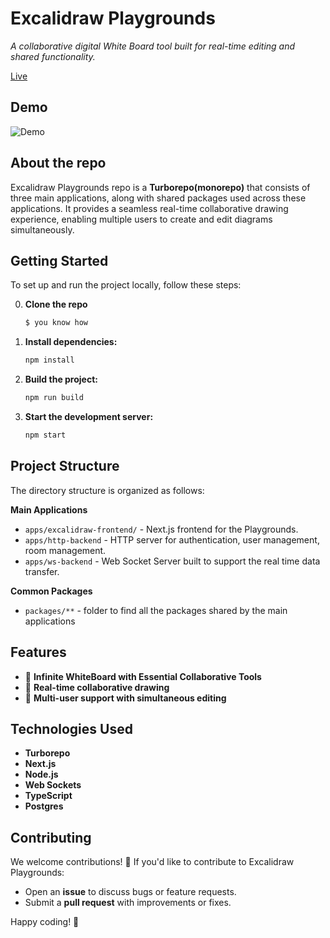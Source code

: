 # Excalidraw Playgrounds

_A collaborative digital White Board tool built for real-time editing and shared functionality._

[Live](https://playgrounds-omega.vercel.app)

## Demo

![Demo](https://github.com/user-attachments/assets/87d683ee-5736-4d50-838b-85312a8e2f35)

## About the repo

Excalidraw Playgrounds repo is a **Turborepo(monorepo)** that consists of three main applications, along with shared packages used across these applications. It provides a seamless real-time collaborative drawing experience, enabling multiple users to create and edit diagrams simultaneously.

## Getting Started

To set up and run the project locally, follow these steps:

0. **Clone the repo**

   ```sh
   $ you know how
   ```

1. **Install dependencies:**
   ```sh
   npm install
   ```
2. **Build the project:**
   ```sh
   npm run build
   ```
3. **Start the development server:**
   ```sh
   npm start
   ```

## Project Structure

The directory structure is organized as follows:

**Main Applications**

- `apps/excalidraw-frontend/` - Next.js frontend for the Playgrounds.
- `apps/http-backend` - HTTP server for authentication, user management, room management.
- `apps/ws-backend` - Web Socket Server built to support the real time data transfer.

**Common Packages**

- `packages/**` - folder to find all the packages shared by the main applications

## Features

- 🎨 **Infinite WhiteBoard with Essential Collaborative Tools**
- 💬 **Real-time collaborative drawing**
- 👥 **Multi-user support with simultaneous editing**

## Technologies Used

- **Turborepo**
- **Next.js**
- **Node.js**
- **Web Sockets**
- **TypeScript**
- **Postgres**

## Contributing

We welcome contributions! 🚀 If you'd like to contribute to Excalidraw Playgrounds:

- Open an **issue** to discuss bugs or feature requests.
- Submit a **pull request** with improvements or fixes.

Happy coding! 🎉
